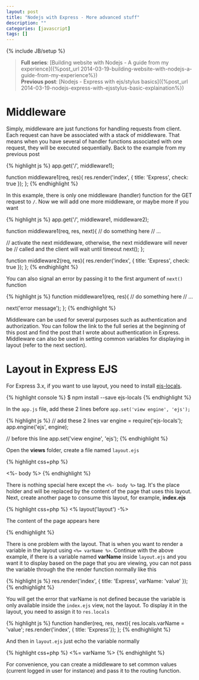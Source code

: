 ```yaml
---
layout: post
title: "Nodejs with Express - More advanced stuff"
description: ""
categories: [javascript]
tags: []
---
```

{% include JB/setup %}

> **Full series**:
> [Building website with Nodejs - A guide from my experience]({%post_url 2014-03-19-building-website-with-nodejs-a-guide-from-my-experience%})  
> **Previous post**: [Nodejs - Express with ejs/stylus basics]({%post_url 2014-03-19-nodejs-express-with-ejsstylus-basic-explaination%})

# Middleware

Simply, middleware are just functions for handling requests from client. Each
request can have be associated with a stack of middleware. That means when you
have several of handler functions associated with one request, they will be
executed sequentially. Back to the example from my previous post

{% highlight js %}
app.get('/', middleware1);

function middleware1(req, res){
  res.render('index', { title: 'Express', check: true });
};
{% endhighlight %}

In this example, there is only one middleware (handler) function for the GET
request to `/`. Now we will add one more middleware, or maybe more if you want

{% highlight js %}
app.get('/', middleware1, middleware2);

function middleware1(req, res, next){
  // do something here
  // ...

  // activate the next middleware, otherwise, the next middleware will never be
  // called and the client will wait until timeout
  next();
};

function middleware2(req, res){
  res.render('index', { title: 'Express', check: true });
};
{% endhighlight %}

<!-- more -->

You can also signal an error by passing it to the first argument of `next()`
function

{% highlight js %}
function middleware1(req, res){
  // do something here
  // ...
  
  next('error message');
};
{% endhighlight %}

Middleware can be used for several purposes such as authentication and
authorization. You can follow the link to the full series at the beginning of
this post and find the post that I wrote about authentication in Express.
Middleware can also be used in setting common variables for displaying in layout
(refer to the next section).

# Layout in Express EJS

For Express 3.x, if you want to use layout, you need to install
[ejs-locals](https://www.npmjs.org/package/ejs-locals).

{% highlight console %}
$ npm install --save ejs-locals
{% endhighlight %}

In the `app.js` file, add these 2 lines before `app.set('view engine', 'ejs');`

{% highlight js %}
// add these 2 lines
var engine = require('ejs-locals');
app.engine('ejs', engine);

// before this line
app.set('view engine', 'ejs');
{% endhighlight %}

Open the **views** folder, create a file named `layout.ejs`

{% highlight css+php %}
<!DOCTYPE html>
<html>
  <head>
    <title>My title</title>
    <link rel='stylesheet' href='/stylesheets/style.css' />
  </head>
  <body>
    <%- body %>
  </body>
</html>
{% endhighlight %}

There is nothing special here except the `<%- body %>` tag. It's the place
holder and will be replaced by the content of the page that uses this layout.
Next, create another page to consume this layout, for example, **index.ejs**

{% highlight css+php %}
<% layout('layout') -%>

<p>The content of the page appears here</p>
{% endhighlight %}

There is one problem with the layout. That is when you want to render a variable
in the layout using `<%= varName %>`. Continue with the above example, if there
is a variable named **varName** inside `layout.ejs` and you want it to display
based on the page that you are viewing, you can not pass the variable through
the the render function normally like this

{% highlight js %}
res.render('index', { title: 'Express', varName: 'value' });
{% endhighlight %}

You will get the error that varName is not defined because the variable is only
available inside the `index.ejs` view, not the layout. To display it in the
layout, you need to assign it to `res.locals`

{% highlight js %}
function handler(req, res, next){
  res.locals.varName = 'value';
  res.render('index', { title: 'Express'});
};
{% endhighlight %}

And then in `layout.ejs` just echo the variable normally

{% highlight css+php %}
<%= varName %>
{% endhighlight %}

For convenience, you can create a middleware to set common values (current
logged in user for instance) and pass it to the routing function.
